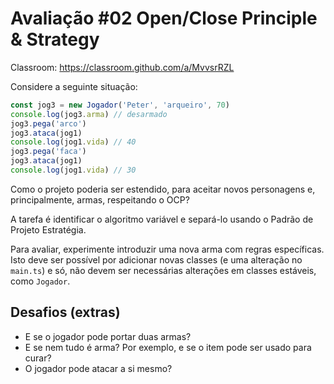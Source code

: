 # Avaliação #02 Open/Close Principle & Strategy

Classroom: <https://classroom.github.com/a/MvvsrRZL>

Considere a seguinte situação:

```typescript
const jog3 = new Jogador('Peter', 'arqueiro', 70)
console.log(jog3.arma) // desarmado
jog3.pega('arco')
jog3.ataca(jog1)
console.log(jog1.vida) // 40
jog3.pega('faca')
jog3.ataca(jog1)
console.log(jog1.vida) // 30
```

Como o projeto poderia ser estendido, para aceitar novos personagens e, principalmente, armas, respeitando o OCP?

A tarefa é identificar o algoritmo variável e separá-lo usando o Padrão de Projeto Estratégia.

Para avaliar, experimente introduzir uma nova arma com regras específicas. Isto deve ser possível por adicionar novas classes (e uma alteração no `main.ts`) e só, não devem ser necessárias alterações em classes estáveis, como `Jogador`.

## Desafios (extras)

- E se o jogador pode portar duas armas?
- E se nem tudo é arma? Por exemplo, e se o item pode ser usado para curar?
- O jogador pode atacar a si mesmo?

